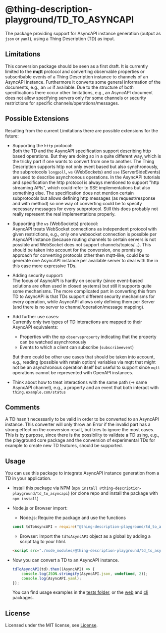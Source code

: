 # @thing-description-playground/**TD_TO_ASYNCAPI**

The package providing support for AsyncAPI instance generation (output as `json` or `yaml`), using a Thing Description (TD) as input.

## Limitations

This conversion package should be seen as a first draft. It is currently limited to the **mqtt** protocol and converting observable properties or subscribable events of a Thing Description instance to channels of an AsyncAPI instance. Furthermore it converts some general information of the documents, e.g., an `id` if available. Due to the structure of both specifications there occur other limitations, e.g., an AsyncAPI document does not allow specifying servers only for some channels or security restrictions for specific channels/operations/messages.

## Possible Extensions

Resulting from the current Limitations there are possible extensions for the future:

-   Supporting the `http` protocol:  
    Both the TD and the AsyncAPI specification support describing http based operations. But they are doing so in a quite different way, which is the tricky part if one wants to convert from one to another. The Thing Description supports http not only event based but also synchronously, the subprotocols `longpoll`, `ws` (WebSockets) and `sse` (ServerSideEvents) are used to describe asynchronous operations. In the AsyncAPI tutorials and specification the http protocol is always mentioned to support "http streaming APIs", which could refer to SSE implementations but also something else. The specification does not mention certain subprotocols but allows defining http messages (as request/response and with method) so one way of converting could be to specify necessary messages for every subprotocol. Still this does probably not really represent the real implementations properly.

-   Supporting the `ws` (WebSockets) protocol:  
    AsyncAPI treats WebSocket connections as independent protocol with given restrictions, e.g., only one websocket connection is possible per AsyncAPI instance (because routing channels to certain servers is not possible and WebSocket does not support channels/topics/...). This should be taken into account for the conversion, one promising approach for converting protocols other then mqtt-like, could be to generate one AsyncAPI instance per available server to deal with the in this case more expressive TDs.
-   Adding security support:  
    The focus of AsyncAPI is hardly on security (since event-based solutions are often used in closed systems) but still it supports quite some mechanisms. The more complicated part in converting this from TD to AsyncAPI is that TDs support different security mechanisms for every operation, while AsyncAPI allows only defining them per Server (and there is no server to channel/operation/message mapping).

-   Add further use cases:  
    Currently only two types of TD interactions are mapped to their AsyncAPI equivalents:

    -   Properties with the op `observeproperty` indicating that the property can be watched asynchronously
    -   Events to which a client can subscribe (`subscribeevent`)

    But there could be other use cases that should be taken into account, e.g., reading (possible with retain option) variables via mqtt that might not be an asynchronous operation itself but useful to support since `mqtt` operations cannot be represented with OpenAPI instances.

-   Think about how to treat interactions with the same path (-> same AsyncAPI channel), e.g., a property and an event that both interact with `thing.example.com/status`

## Comments

A TD hasn't necessarily to be valid in order to be converted to an AsyncAPI instance. This converter will only throw an Error if the invalid part has a strong effect on the conversion result, but tries to ignore the most cases. This is by purpose, since there is the possibility to validate a TD using, e.g., the playground core package and the conversion of experimental TDs for example to create new TD features, should be supported.

## Usage

You can use this package to integrate AsyncAPI instance generation from a TD in your application.

-   Install this package via NPM (`npm install @thing-description-playground/td_to_asyncapi`) (or clone repo and install the package with `npm install`)
-   Node.js or Browser import:

    -   Node.js: Require the package and use the functions

    ```javascript
    const tdToAsyncAPI = require("@thing-description-playground/td_to_asyncapi");
    ```

    -   Browser: Import the `tdToAsyncAPI` object as a global by adding a script tag to your html.

    ```html
    <script src="./node_modules/@thing-description-playground/td_to_asyncapi/dist/web-bundle.min.js"></script>
    ```

-   Now you can convert a TD to an AsyncAPI instance.

    ```javascript
    tdToAsyncAPI(td).then((AsyncAPI) => {
        console.log(JSON.stringify(AsyncAPI.json, undefined, 2));
        console.log(AsyncAPI.yaml);
    });
    ```

    You can find usage examples in the [tests folder](./tests/), or the [web] and [cli] packages.

## License

Licensed under the MIT license, see [License](../../LICENSE.md).

[web]: https://github.com/eclipse-thingweb/playground/tree/master/packages/web
[cli]: https://github.com/eclipse-thingweb/playground/tree/master/packages/cli
